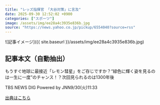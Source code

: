 ```yaml
---
title: "レッズ指揮官 「大谷対策」に言及"
date: 2025-09-30 12:52:02 +0900
categories: ["スポーツ"]
image: /assets/img/ee28a4c3935e836b.jpg
source: "https://news.yahoo.co.jp/pickup/6554040?source=rss"
---
```


![記事イメージ]({{ site.baseurl }}/assets/img/ee28a4c3935e836b.jpg)

## 記事本文（自動抽出）
<div><div class="sc-1t7ra5j-6 hhriyT"><p class="sc-1t7ra5j-7 casbUp">もうすぐ地球に最接近「レモン彗星」をご存じですか？“緑色に輝く姿を見るのは一生に一度”のチャンス！？次回見られるのは1300年後</p><p class="sc-1t7ra5j-8 bVxZvL"><span class="sc-1t7ra5j-9 dIJJqB">TBS NEWS DIG Powered by JNN</span><time><span class="sc-1t7ra5j-10 cfHAOL">9/30(火)</span><span class="sc-1t7ra5j-10 cfHAOL">11:33</span></time></p></div></div>

[出典はこちら](https://news.yahoo.co.jp/pickup/6554040?source=rss)
